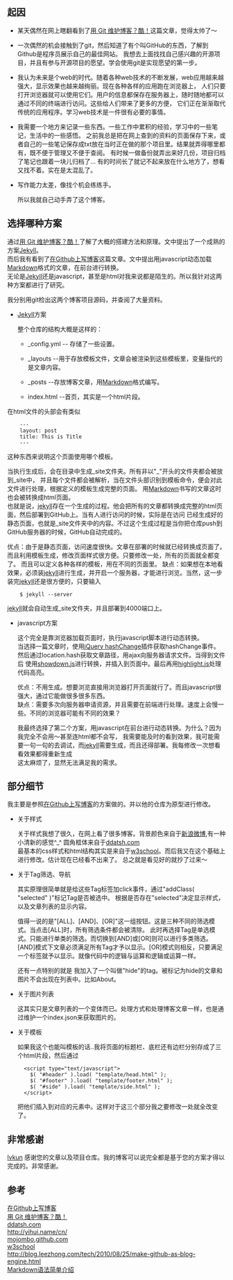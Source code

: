 ## 起因

* 某天偶然在网上瞎翻看到了[用 Git 维护博客？酷！]这篇文章，觉得太帅了～  
  
* 一次偶然的机会接触到了git，然后知道了有个叫GitHub的东西，了解到Github是程序员展示自己的最佳网站。
  我想去上面找找自己感兴趣的开源项目，并且有参与开源项目的愿望。学会使用git是实现愿望的第一步。
  
* 我认为未来是个web的时代。随着各种web技术的不断发展，web应用越来越强大，显示效果也越来越绚丽。现在各种各样的应用跑在浏览器上，
  人们只要打开浏览器就可以使用它们。用户的信息都保存在服务器上，随时随地都可以通过不同的终端进行访问。这些给人们带来了更多的方便，
  它们正在渐渐取代传统的应用程序。学习web技术是一件很有必要的事情。
  
* 我需要一个地方来记录一些东西。一些工作中累积的经验，学习中的一些笔记，生活中的一些感悟。
  之前我总是把在网上查到的资料的页面保存下来，或者自己的一些笔记保存成txt放在当时正在做的那个项目里。结果就弄得哪里都有，既不便于管理又不便于查阅。
  有时候一做备份就弄出来好几份，项目归档了笔记也跟着一块儿归档了... 有的时间长了就记不起来放在什么地方了，想看又找不着。实在是太混乱了。

* 写作能力太差，像找个机会练练手。

  所以我就自己动手弄了这个博客。

## 选择哪种方案

  通过[用 Git 维护博客？酷！]了解了大概的搭建方法和原理。文中提出了一个成熟的方案[Jekyll]。  
  而后我有看到了[在Github上写博客]这篇文章。文中提出用javascript动态加载[Markdown]格式的文章，在前台进行转换。  
  无论是[Jekyll]还是javascript，甚至是html对我来说都是陌生的。所以我针对这两种方案都进行了研究。  
  
  我分别用git检出这两个博客项目源码，并查阅了大量资料。
  
* [Jekyll]方案 

  整个仓库的结构大概是这样的：  
  
  * _config.yml -- 存储了一些设置。
  
  * _layouts --用于存放模板文件，文章会被渲染到这些模板里，变量指代的是文章内容。
  
  * _posts  --存放博客文章，用[Markdown]格式编写。
  
  * index.html --首页，其实是一个html片段。  
    
 在html文件的头部会有类似 
  
        ---
        layout: post
        title: This is Title
        ---

  这种东西来说明这个页面使用哪个模板。  
  
  当执行生成后，会在目录中生成\_site文件夹。所有非以"\_"开头的文件夹都会被放到\_site中，
  并且每个文件都会被解析，当在文件头部识别到模板命令，便会对此文件进行处理，根据定义的模板生成完整的页面。
  用[Markdown]书写的文章这时也会被转换成html页面。  
  也就是说，[jekyll]存在一个生成的过程。他会把所有的文章都转换成完整的html页面，然后部署到GitHub上。当有人进行访问的时候，实际是在访问
  已经生成好的静态页面，也就是_site文件夹中的内容。不过这个生成过程是当你把仓库push到GitHub服务器的时候，GitHub自动完成的。

  优点：由于是静态页面，访问速度很快。文章在部署的时候就已经转换成页面了。而且利用模板生成，修改页面样式很方便。只要修改一处，所有的页面就全都变了。
  而且可以定义各种各样的模板，用在不同的页面里。
  缺点：如果想在本地看效果，必须装[jekyll]进行生成，并开启一个服务器，才能进行浏览。当然，这一步装完[jekyll]还是很方便的，只要输入
  
        $ jekyll --server  
  
  [jekyll]就会自动生成\_site文件夹，并且部署到4000端口上。
  
* javascript方案

  这个完全是靠浏览器加载页面时，执行javascript脚本进行动态转换。  
  当选择一篇文章时，使用[jQuery hashChange]插件获取hashChange事件。
  然后通过location.hash获取文章路径，用ajax向服务器请求文件。当得到文件后
  使用[showdown.js]进行转换，并插入到页面中。最后再用[highlight.js]处理代码高亮。  
  
  优点：不用生成。想要浏览直接用浏览器打开页面就行了。而且javascript很强大，通过它能做很多很多东西。  
  缺点：需要多次向服务器申请资源，并且需要在前端进行处理。速度上会慢一些。不同的浏览器可能有不同的效果？

  我最终选择了第二个方案，用javascript在前台进行动态转换。为什么？因为我完全不会用～甚至连html都不会写，
  我需要能及时的看到效果，我可能需要一句一句的去调试，而[jekyll]需要生成，而且还得部署。我每修改一次想看看效果都得重新生成  
  这太麻烦了，显然无法满足我的需求。

## 部分细节

我主要是参照[在Github上写博客]的方案做的。并以他的仓库为原型进行修改。

* 关于样式

  关于样式我想了很久，在网上看了很多博客。背景颜色来自于[新浪微博],有一种小清新的感觉^_^
  圆角框体来自于[ddatsh.com]  
  最基本的css样式和html结构其实是来自于[w3school]。而后我又在这个基础上进行修改。估计现在已经看不出来了。
  总之就是看见好的就抄了过来～

* 关于Tag筛选、导航

  其实原理很简单就是给这些Tag标签加click事件，通过"addClass( "selected" )"标记Tag是否被选中。
  根据是否存在"selected"决定显示样式，以及文章列表的显示内容。  
  
  值得一说的是"[ALL]、[AND]、[OR]"这一组按钮。这是三种不同的筛选模式。当点击[ALL]时，所有筛选条件都会被清除。
  此时再选择Tag是单选模式。只能进行单类的筛选。而切换到[AND]或[OR]则可以进行多类筛选。
  [AND]模式下文章必须满足所有Tag才予以显示。[OR]模式则相反，只要满足一个标签就予以显示。就像代码中的逻辑与运算和逻辑或运算一样。

  还有一点特别的就是 我加入了一个叫做"hide"的tag。被标记为hide的文章和图片不会出现在列表中。比如About。
  
* 关于图片列表  
  
  这其实只是文章列表的一个变体而已。处理方式和处理博客文章一样，也是通过维护一个index.json来获取图片的。

* 关于模板  

  如果我这个也能叫模板的话..我将页面的标题栏、底栏还有边栏分别存成了三个html片段，然后通过  
  
        <script type="text/javascript">
          $( "#header" ).load( "template/head.html" );
          $( "#footer" ).load( "template/footer.html" );
          $( "#side" ).load( "template/side.html" );
        </script>  
       
   把他们插入到对应的元素中。这样对于这三个部分我之要修改一处就全改变了。

## 非常感谢
[lvkun]  感谢您的文章以及项目仓库。我的博客可以说完全都是基于您的方案才得以完成的。非常感谢。

## 参考
[在Github上写博客]  
[用 Git 维护博客？酷！]  
[ddatsh.com]  
<http://yihui.name/cn/>  
[mojombo.github.com]  
[w3school]  
<http://blog.leezhong.com/tech/2010/08/25/make-github-as-blog-engine.html>    
[Markdown语法简单介绍]  



[lvkun]: http://lvkun.github.com/#!about
[Markdown语法简单介绍]: http://sebug.net/node/t-24
[mojombo.github.com]: http://tom.preston-werner.com/
[w3school]: http://www.w3school.com.cn/
[ddatsh.com]: http://ddatsh.com
[新浪微博]: http://weibo.com/
[在Github上写博客]: http://lvkun.github.com/#!2012-01-29-write-blog-on-github
[Markdown]: http://daringfireball.net/projects/markdown/
[用 Git 维护博客？酷！]: http://www.worldhello.net/2011/11/29/jekyll-based-blog-setup.html
[Jekyll]: https://github.com/mojombo/jekyll
[showdown.js]: https://github.com/coreyti/showdown
[jQuery hashChange]: http://benalman.com/projects/jquery-hashchange-plugin/
[highlight.js]: https://github.com/isagalaev/highlight.js

